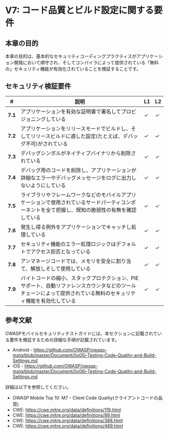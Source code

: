 # V7: コード品質とビルド設定に関する要件

## 本章の目的

本章の目的は、基本的なセキュリティコーディングプラクティスがアプリケーション開発において順守され、そしてコンパイラによって提供されている「無料の」セキュリティ機能が有効化されていることを検証することです。

## セキュリティ検証要件

| # | 説明 | L1 | L2 |
| --- | --- | --- | --- |
| **7.1** | アプリケーションを有効な証明書で署名してプロビジョニングしている | ✓ | ✓ |
| **7.2** | アプリケーションをリリースモードでビルドし、そしてリリースビルドに適した設定(たとえば、デバッグ不可)がされている | ✓ | ✓ |
| **7.3** | デバッグシンボルがネイティブバイナリから削除されている | ✓ | ✓ |
| **7.4** | デバッグ用のコードを削除し、アプリケーションが詳細なエラーやデバッグメッセージをログに出力しないようにしている | ✓ | ✓ |
| **7.5** | ライブラリやフレームワークなどのモバイルアプリケーションで使用されているサードパーティコンポーネントを全て把握し、既知の脆弱性の有無を確認している | ✓ | ✓ |
| **7.6** | 発生し得る例外をアプリケーションでキャッチし処理している | ✓ | ✓ |
| **7.7** | セキュリティ機能のエラー処理ロジックはデフォルトでアクセス拒否となっている | ✓ | ✓ |
| **7.8** | アンマネージコードでは、メモリを安全に割り当て、解放しそして使用している | ✓ | ✓ |
| **7.9** | バイトコードの縮小、スタックプロテクション、PIEサポート、自動リファレンスカウンタなどのツールチェーンによって提供されている無料のセキュリティ機能を有効化している | ✓ | ✓ |

## 参考文献

OWASPモバイルセキュリティテストガイドには、本セクションに記載されている要件を検証するための詳細な手順が記載されています。

- Android - https://github.com/OWASP/owasp-mstg/blob/master/Document/0x05i-Testing-Code-Quality-and-Build-Settings.md
- iOS - https://github.com/OWASP/owasp-mstg/blob/master/Document/0x06i-Testing-Code-Quality-and-Build-Settings.md

詳細は以下を参照してください。

- OWASP Mobile Top 10:  M7 - Client Code Quality(クライアントコードの品質)
- CWE: https://cwe.mitre.org/data/definitions/119.html
- CWE: https://cwe.mitre.org/data/definitions/89.html
- CWE: https://cwe.mitre.org/data/definitions/388.html
- CWE: https://cwe.mitre.org/data/definitions/489.html

